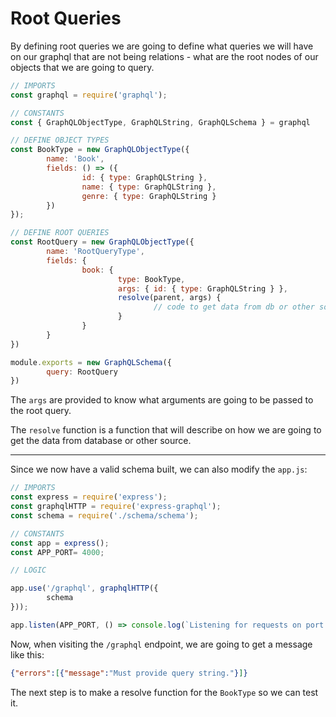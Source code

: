 # Root Queries

By defining root queries we are going to define what queries we will have on our graphql that are not being relations - what are the root nodes of our objects that we are going to query.

```js
// IMPORTS
const graphql = require('graphql');

// CONSTANTS
const { GraphQLObjectType, GraphQLString, GraphQLSchema } = graphql

// DEFINE OBJECT TYPES
const BookType = new GraphQLObjectType({
        name: 'Book',
        fields: () => ({
                id: { type: GraphQLString },
                name: { type: GraphQLString },
                genre: { type: GraphQLString }
        })
});

// DEFINE ROOT QUERIES
const RootQuery = new GraphQLObjectType({
        name: 'RootQueryType',
        fields: {
                book: { 
                        type: BookType,
                        args: { id: { type: GraphQLString } },
                        resolve(parent, args) {
                                // code to get data from db or other source
                        }
                }
        }
})

module.exports = new GraphQLSchema({
        query: RootQuery
})
```

The `args` are provided to know what arguments are going to be passed to the root query.

The `resolve` function is a function that will describe on how we are going to get the data from database or other source.

---

Since we now have a valid schema built, we can also modify the `app.js`:

```js
// IMPORTS
const express = require('express');
const graphqlHTTP = require('express-graphql');
const schema = require('./schema/schema');

// CONSTANTS
const app = express();
const APP_PORT= 4000;

// LOGIC

app.use('/graphql', graphqlHTTP({
        schema
}));

app.listen(APP_PORT, () => console.log(`Listening for requests on port ${APP_PORT}`));
```

Now, when visiting the `/graphql` endpoint, we are going to get a message like this:

```json
{"errors":[{"message":"Must provide query string."}]}
```

The next step is to make a resolve function for the `BookType` so we can test it.